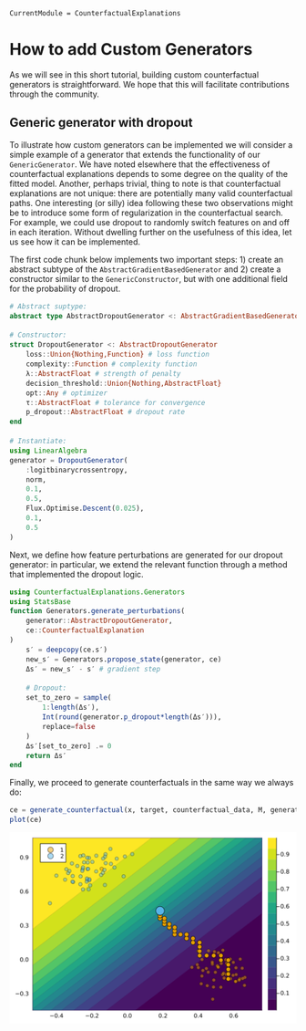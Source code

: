 
``` @meta
CurrentModule = CounterfactualExplanations 
```

# How to add Custom Generators

As we will see in this short tutorial, building custom counterfactual generators is straightforward. We hope that this will facilitate contributions through the community.

## Generic generator with dropout

To illustrate how custom generators can be implemented we will consider a simple example of a generator that extends the functionality of our `GenericGenerator`. We have noted elsewhere that the effectiveness of counterfactual explanations depends to some degree on the quality of the fitted model. Another, perhaps trivial, thing to note is that counterfactual explanations are not unique: there are potentially many valid counterfactual paths. One interesting (or silly) idea following these two observations might be to introduce some form of regularization in the counterfactual search. For example, we could use dropout to randomly switch features on and off in each iteration. Without dwelling further on the usefulness of this idea, let us see how it can be implemented.

The first code chunk below implements two important steps: 1) create an abstract subtype of the `AbstractGradientBasedGenerator` and 2) create a constructor similar to the `GenericConstructor`, but with one additional field for the probability of dropout.

``` julia
# Abstract suptype:
abstract type AbstractDropoutGenerator <: AbstractGradientBasedGenerator end

# Constructor:
struct DropoutGenerator <: AbstractDropoutGenerator
    loss::Union{Nothing,Function} # loss function
    complexity::Function # complexity function
    λ::AbstractFloat # strength of penalty
    decision_threshold::Union{Nothing,AbstractFloat} 
    opt::Any # optimizer
    τ::AbstractFloat # tolerance for convergence
    p_dropout::AbstractFloat # dropout rate
end

# Instantiate:
using LinearAlgebra
generator = DropoutGenerator(
    :logitbinarycrossentropy,
    norm,
    0.1,
    0.5,
    Flux.Optimise.Descent(0.025),
    0.1,
    0.5
)
```

Next, we define how feature perturbations are generated for our dropout generator: in particular, we extend the relevant function through a method that implemented the dropout logic.

``` julia
using CounterfactualExplanations.Generators
using StatsBase
function Generators.generate_perturbations(
    generator::AbstractDropoutGenerator, 
    ce::CounterfactualExplanation
)
    s′ = deepcopy(ce.s′)
    new_s′ = Generators.propose_state(generator, ce)
    Δs′ = new_s′ - s′ # gradient step

    # Dropout:
    set_to_zero = sample(
        1:length(Δs′),
        Int(round(generator.p_dropout*length(Δs′))),
        replace=false
    )
    Δs′[set_to_zero] .= 0
    return Δs′
end
```

Finally, we proceed to generate counterfactuals in the same way we always do:

``` julia
ce = generate_counterfactual(x, target, counterfactual_data, M, generator)
plot(ce)
```

![](custom_generators_files/figure-commonmark/cell-5-output-1.svg)
